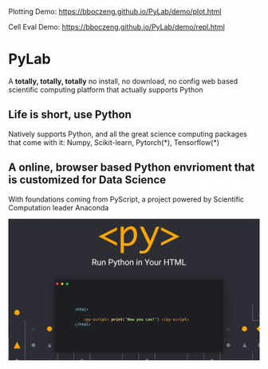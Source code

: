 Plotting Demo:
https://bboczeng.github.io/PyLab/demo/plot.html

Cell Eval Demo:
https://bboczeng.github.io/PyLab/demo/repl.html

# PyLab
A **totally, totally, totally** no install, no download, no config web based scientific computing platform that actually supports Python 

## Life is short, use Python
Natively supports Python, and all the great science computing packages that come with it: Numpy, Scikit-learn, Pytorch(\*), Tensorflow(\*) 

## A online, browser based Python envrioment that is customized for Data Science 
With foundations coming from PyScript, a project powered by Scientific Computation leader Anaconda 

![](imgs/pyscript.png)

